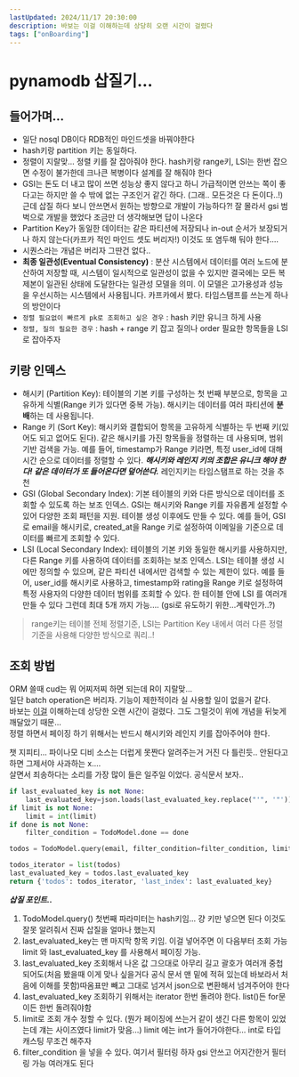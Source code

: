 ```yaml
---
lastUpdated: 2024/11/17 20:30:00
description: 바보는 이걸 이해하는데 상당히 오랜 시간이 걸렸다
tags: ["onBoarding"]
---
```


# pynamodb 삽질기...

## 들어가며...

- 일단 nosql DB이다 RDB적인 마인드셋을 바꿔야한다
- hash키랑 partition 키는 동일하다.
- 정렬이 지랄맞... 정렬 키를 잘 잡아줘야 한다. hash키랑 range키, LSI는 한번 잡으면 수정이 불가한데 크나큰 복병이다 설계를 잘 해줘야 한다
- GSI는 돈도 더 내고 많이 쓰면 성능상 좋지 않다고 하니 가급적이면 안쓰는 쪽이 좋다고는 하지만 쓸 수 밖에 없는 구조인거 같긴 하다. (그래.. 모든것은 다 돈이다..!) 
근데 삽질 하다 보니 안쓰면서 원하는 방향으로 개발이 가능하다?! 잘 몰라서 gsi 범벅으로 개발을 했었다 조금만 더 생각해보면 답이 나온다
- Partition Key가 동일한 데이터는 같은 파티션에 저장되나 in-out 순서가 보장되거나 하지 않는다(카프카 적인 마인드 셋도 버리자!) 이것도 또 염두해 둬야 한다....
- 시퀀스라는 개념은 버리자 그딴건 없다..
- **최종 일관성(Eventual Consistency)** : 분산 시스템에서 데이터를 여러 노드에 분산하여 저장할 때, 시스템이 일시적으로 일관성이 없을 수 있지만 
결국에는 모든 복제본이 일관된 상태에 도달한다는 일관성 모델을 의미. 
이 모델은 고가용성과 성능을 우선시하는 시스템에서 사용됩니다. 카프카에서 봤다. 타임스탬프를 쓰는게 하나의 방안이다
- `정렬 필요없이 빠르게 pk로 조회하고 싶은 경우` : hash 키만 유니크 하게 사용
- `정렬, 질의 필요한 경우` :  hash + range 키 잡고 질의나 order 필요한 항목들을 LSI로 잡아주자

## 키랑 인덱스

- 해시키 (Partition Key): 
    테이블의 기본 키를 구성하는 첫 번째 부분으로, 항목을 고유하게 식별(Range 키가 있다면 중복 가능). 
    해시키는 데이터를 여러 파티션에 **분배**하는 데 사용됩니다.
- Range 키 (Sort Key): 
    해시키와 결합되어 항목을 고유하게 식별하는 두 번째 키(있어도 되고 없어도 된다).
    같은 해시키를 가진 항목들을 정렬하는 데 사용되며, 범위 기반 검색을 가능.
    예를 들어, timestamp가 Range 키라면, 특정 user_id에 대해 시간 순으로 데이터를 정렬할 수 있다.
    ***해시키와 레인지 키의 조합은 유니크 해야 한다! 같은 데이터가 또 들어온다면 덮어쓴다.*** 레인지키는 타임스탬프로 하는 것을 추천
- GSI (Global Secondary Index):
    기본 테이블의 키와 다른 방식으로 데이터를 조회할 수 있도록 하는 보조 인덱스.
    GSI는 해시키와 Range 키를 자유롭게 설정할 수 있어 다양한 조회 패턴을 지원.
    테이블 생성 이후에도 만들 수 있다.
    예를 들어, GSI로 email을 해시키로, created_at을 Range 키로 설정하여 이메일을 기준으로 데이터를 빠르게 조회할 수 있다.
- LSI (Local Secondary Index):
    테이블의 기본 키와 동일한 해시키를 사용하지만, 다른 Range 키를 사용하여 데이터를 조회하는 보조 인덱스.
    LSI는 테이블 생성 시에만 정의할 수 있으며, 같은 파티션 내에서만 검색할 수 있는 제한이 있다.
    예를 들어, user_id를 해시키로 사용하고, timestamp와 rating을 Range 키로 설정하여 특정 사용자의 다양한 데이터 범위를 조회할 수 있다. 한 테이블 안에 LSI 를 여러개 만들 수 있다 그런데 최대 5개 까지 가능.... (gsi로 유도하기 위한...계략인가..?)

> range키는 테이블 전체 정렬기준, LSI는 Partition Key 내에서 여러 다른 정렬 기준을 사용해 다양한 방식으로 쿼리..!

## 조회 방법
ORM 쓸때 cud는 뭐 어찌저찌 하면 되는데 R이 지랄맞...  
일단 batch operation은 버리자. 기능이 제한적이라 실 사용할 일이 없을거 같다.  
바보는 [이걸](https://pynamodb.readthedocs.io/en/stable/indexes.html#pagination-and-last-evaluated-key) 이해하는데 상당한 오랜 시간이 걸렸다. 
그도 그럴것이 위에 개념을 뒤늦게 깨달았기 때문...  
정렬 하면서 페이징 하기 위해서는 반드시 해시키와 레인지 키를 잡아주어야 한다.  

챗 지피티... 파이나모 디비 소스는 더럽게 못짠다 알려주는거 거진 다 틀린듯.. 안된다고 하면 그제서야 사과하는 x....   
살면서 죄송하다는 소리를 가장 많이 들은 일주일 이었다. 공식문서 보자.. 

```python
if last_evaluated_key is not None:
    last_evaluated_key=json.loads(last_evaluated_key.replace("'", '"'))
if limit is not None:
    limit = int(limit)
if done is not None:
    filter_condition = TodoModel.done == done

todos = TodoModel.query(email, filter_condition=filter_condition, limit=limit, last_evaluated_key=last_evaluated_key)

todos_iterator = list(todos)
last_evaluated_key = todos.last_evaluated_key
return {'todos': todos_iterator, 'last_index': last_evaluated_key}
```
***삽질 포인트..***
1. TodoModel.query() 첫번째 파라미터는 hash키임... 걍 키만 넣으면 된다 이것도 잘못 알려줘서 진짜 삽질을 얼마나 했는지
1. last_evaluated_key는 맨 마지막 항목 키임. 이걸 넣어주면 이 다음부터 조회 가능 limit 와 last_evaluated_key 를 사용해서 페이징 가능.
1. last_evaluated_key 조회해서 나온 값 그으대로 아무리 길고 괄호가 여러개 중첩되어도(처음 봤을때 이게 맞나 싶을거다 공식 문서 맨 밑에 적혀 있는데 바보라서 처음에 이해를 못함)따옴표만 빼고 그대로 넘겨서 json으로 변환해서 넘겨주어야 한다
1. last_evaluated_key 조회하기 위해서는 iterator 한번 돌려야 한다. list()든 for문이든 한번 돌려줘야함
1. limit로 조회 개수 정할 수 있다. (뭔가 페이징에 쓰는거 같이 생긴 다른 항목이 있었는데 걔는 사이즈였다 limit가 맞음...) limit 에는 int가 들어가야한다... int로 타입 캐스팅 무조건 해주자
1. filter_condition 을 넣을 수 있다. 여기서 필터링 하자 gsi 안쓰고 어지간한거 필터링 가능 여러개도 된다